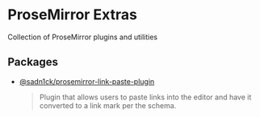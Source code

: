 
# ProseMirror Extras

Collection of ProseMirror plugins and utilities



## Packages


- [@sadn1ck/prosemirror-link-paste-plugin](/packages/prosemirror-link-paste-plugin)

  > Plugin that allows users to paste links into the editor and have it converted to a link mark per the schema.

